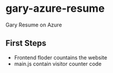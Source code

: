 # gary-azure-resume
Gary Resume on Azure

## First Steps

- Frontend floder countains the website
- main.js contain visitor counter code